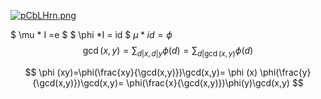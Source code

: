 [![pCbLHrn.png](https://s1.ax1x.com/2023/07/22/pCbLHrn.png)](https://imgse.com/i/pCbLHrn)

$ \mu * I =e  $
$ \phi *I = id   $
$\mu * id =\phi$
$$
\gcd(x,y)=\sum_{d|x,d|y}\phi(d)=\sum_{d|\gcd(x,y)} \phi (d)
$$

$$
\phi (xy)=\phi(\frac{xy}{\gcd(x,y)})\gcd(x,y)= \phi (x) \phi(\frac{y}{\gcd(x,y)})\gcd(x,y)=  \phi(\frac{x}{\gcd(x,y)})\phi(y)\gcd(x,y)
$$